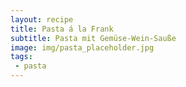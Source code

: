 ```yaml
---
layout: recipe
title: Pasta á la Frank
subtitle: Pasta mit Gemüse-Wein-Sauße
image: img/pasta_placeholder.jpg
tags:
 - pasta
---
```


